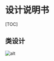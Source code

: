 # 设计说明书

[TOC]

## 类设计

![alt]((https://github.com/TeamFromNFLS/BlockChain/blob/master/Doc/UML/UML.svg))

